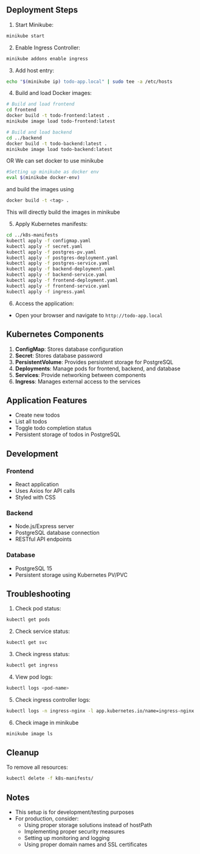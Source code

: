 
## Deployment Steps

1. Start Minikube:
```bash
minikube start
```

2. Enable Ingress Controller:
```bash
minikube addons enable ingress
```

3. Add host entry:
```bash
echo "$(minikube ip) todo-app.local" | sudo tee -a /etc/hosts
```

4. Build and load Docker images:
```bash
# Build and load frontend
cd frontend
docker build -t todo-frontend:latest .
minikube image load todo-frontend:latest

# Build and load backend
cd ../backend
docker build -t todo-backend:latest .
minikube image load todo-backend:latest
```
OR We can set docker to use minikube 
```bash 
#Setting up minikube as docker env
eval $(minikube docker-env)
```
and build the images using 
```bash 
docker build -t <tag> .
```
This will directly build the images in minikube



5. Apply Kubernetes manifests:
```bash
cd ../k8s-manifests
kubectl apply -f configmap.yaml
kubectl apply -f secret.yaml
kubectl apply -f postgres-pv.yaml
kubectl apply -f postgres-deployment.yaml
kubectl apply -f postgres-service.yaml
kubectl apply -f backend-deployment.yaml
kubectl apply -f backend-service.yaml
kubectl apply -f frontend-deployment.yaml
kubectl apply -f frontend-service.yaml
kubectl apply -f ingress.yaml
```

6. Access the application:
- Open your browser and navigate to `http://todo-app.local`

## Kubernetes Components

1. **ConfigMap**: Stores database configuration
2. **Secret**: Stores database password
3. **PersistentVolume**: Provides persistent storage for PostgreSQL
4. **Deployments**: Manage pods for frontend, backend, and database
5. **Services**: Provide networking between components
6. **Ingress**: Manages external access to the services

## Application Features

- Create new todos
- List all todos
- Toggle todo completion status
- Persistent storage of todos in PostgreSQL

## Development

### Frontend
- React application
- Uses Axios for API calls
- Styled with CSS

### Backend
- Node.js/Express server
- PostgreSQL database connection
- RESTful API endpoints

### Database
- PostgreSQL 15
- Persistent storage using Kubernetes PV/PVC

## Troubleshooting

1. Check pod status:
```bash
kubectl get pods
```

2. Check service status:
```bash
kubectl get svc
```

3. Check ingress status:
```bash
kubectl get ingress
```

4. View pod logs:
```bash
kubectl logs <pod-name>
```

5. Check ingress controller logs:
```bash
kubectl logs -n ingress-nginx -l app.kubernetes.io/name=ingress-nginx
```

6. Check image in minikube
```bash
minikube image ls
```

## Cleanup

To remove all resources:
```bash
kubectl delete -f k8s-manifests/
```

## Notes

- This setup is for development/testing purposes
- For production, consider:
  - Using proper storage solutions instead of hostPath
  - Implementing proper security measures
  - Setting up monitoring and logging
  - Using proper domain names and SSL certificates

